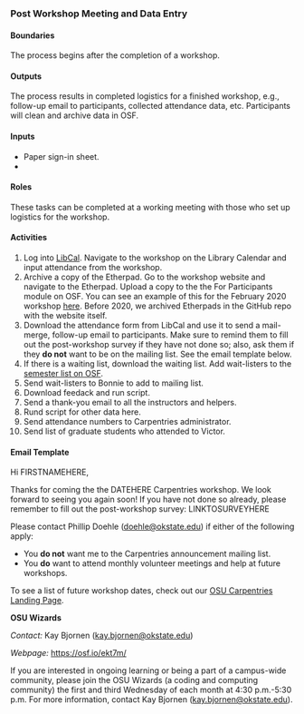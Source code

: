### Post Workshop Meeting and Data Entry
#### Boundaries
The process begins after the completion of a workshop.

#### Outputs
The process results in completed logistics for a finished workshop, e.g., follow-up email to participants, collected attendance data, etc. Participants will clean and archive data in OSF.

#### Inputs
- Paper sign-in sheet.
- 

#### Roles
These tasks can be completed at a working meeting with those who set up logistics for the workshop.

#### Activities
1. Log into [LibCal](https://okstate.libcal.com/admin/home). Navigate to the workshop on the Library Calendar and input attendance from the workshop.
1. Archive a copy of the Etherpad. Go to the workshop website and navigate to the Etherpad. Upload a copy to the the For Participants module on OSF. You can see an example of this for the February 2020 workshop [here](https://osf.io/mjt87/). Before 2020, we archived Etherpads in the GitHub repo with the website itself.
1. Download the attendance form from LibCal and use it to send a mail-merge, follow-up email to participants. Make sure to remind them to fill out the post-workshop survey if they have not done so; also, ask them if they **do not** want to be on the mailing list. See the email template below.
1. If there is a waiting list, download the waiting list. Add wait-listers to the [semester list on OSF](PUTCSVUPONOSFANDLINKHERE).
1. Send wait-listers to Bonnie to add to mailing list.
1. Download feedack and run script.
1. Send a thank-you email to all the instructors and helpers.
1. Rund script for other data here.
1. Send attendance numbers to Carpentries administrator.
1. Send list of graduate students who attended to Victor.

#### Email Template
Hi FIRSTNAMEHERE,

Thanks for coming the the DATEHERE Carpentries workshop. We look forward to seeing you again soon! If you have not done so already, please remember to fill out the post-workshop survey: LINKTOSURVEYHERE

Please contact Phillip Doehle (doehle@okstate.edu) if either of the following apply:
- You **do not** want me to the Carpentries announcement mailing list.
- You **do** want to attend monthly volunteer meetings and help at future workshops.

To see a list of future workshop dates, check out our [OSU Carpentries Landing Page](https://osu-carpentry.github.io/).

**OSU Wizards**

*Contact:* Kay Bjornen (kay.bjornen@okstate.edu)

*Webpage:* <https://osf.io/ekt7m/>

If you are interested in ongoing learning or being a part of a campus-wide community, please join the OSU Wizards (a coding and computing community) the first and third Wednesday of each month at 4:30 p.m.-5:30 p.m. For more information, contact Kay Bjornen (kay.bjornen@okstate.edu).

